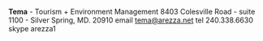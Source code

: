  **Tema** - Tourism + Environment Management
 8403 Colesville Road - suite 1100 - Silver Spring, MD. 20910
 email tema@arezza.net  tel 240.338.6630   skype arezza1

